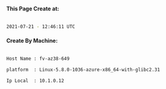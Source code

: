 
   
#### This Page Create at:

```bash

2021-07-21 - 12:46:11 UTC

```

#### Create By Machine:

```bash

Host Name : fv-az38-649

platform  : Linux-5.8.0-1036-azure-x86_64-with-glibc2.31

Ip Local  : 10.1.0.12

```

